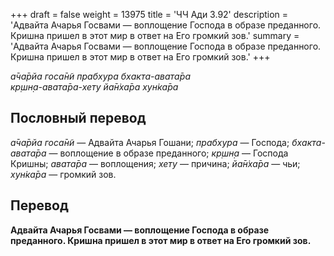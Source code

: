 +++
draft = false
weight = 13975
title = 'ЧЧ Ади 3.92'
description = 'Адвайта Ачарья Госвами — воплощение Господа в образе преданного. Кришна пришел в этот мир в ответ на Его громкий зов.'
summary = 'Адвайта Ачарья Госвами — воплощение Господа в образе преданного. Кришна пришел в этот мир в ответ на Его громкий зов.'
+++

_а̄ча̄рйа госа̄н̃и прабхура бхакта-авата̄ра  
кр̣шн̣а-авата̄ра-хету йа̄н̇ха̄ра хун̇ка̄ра_

## Пословный перевод

_а̄ча̄рйа_ _госа̄н̃и_ — Адвайта Ачарья Гошани; _прабхура_ — Господа; _бхакта_\-_авата̄ра_ — воплощение в образе преданного; _кр̣шн̣а_ — Господа Кришны; _авата̄ра_ — воплощения; _хету_ — причина; _йа̄н̇ха̄ра_ — чьи; _хун̇ка̄ра_ — громкий зов.

## Перевод

**Адвайта Ачарья Госвами — воплощение Господа в образе преданного. Кришна пришел в этот мир в ответ на Его громкий зов.**
